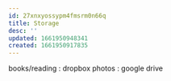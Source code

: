 ```yaml
---
id: 27xnxyossypm4fmsrm0n66q
title: Storage
desc: ''
updated: 1661950948341
created: 1661950917835
---
```


books/reading : dropbox
photos : google drive